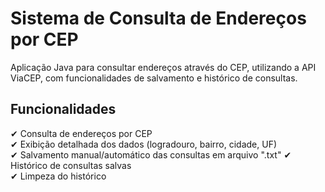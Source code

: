 # Sistema de Consulta de Endereços por CEP


Aplicação  Java para consultar endereços através do CEP, utilizando a API ViaCEP, com funcionalidades de salvamento e histórico de consultas.

## Funcionalidades

✔ Consulta de endereços por CEP  
✔ Exibição detalhada dos dados (logradouro, bairro, cidade, UF)  
✔ Salvamento manual/automático das consultas em arquivo ".txt"
✔ Histórico de consultas salvas  
✔ Limpeza do histórico  
